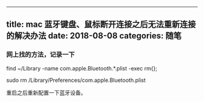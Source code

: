
---
title: mac 蓝牙键盘、鼠标断开连接之后无法重新连接的解决办法
date: 2018-08-08
categories: 随笔
---



### 网上找的方法，记录一下
find ~/Library -name com.apple.Bluetooth.\*.plist -exec rm{}\;

sudo rm /Library/Preferences/com.apple.Bluetooth.plist

重启之后重新配置一下蓝牙设备。
